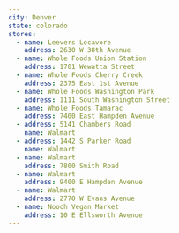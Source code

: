 ```yaml
---
city: Denver
state: colorado
stores:
  - name: Leevers Locavore
    address: 2630 W 38th Avenue
  - name: Whole Foods Union Station
    address: 1701 Wewatta Street
  - name: Whole Foods Cherry Creek
    address: 2375 East 1st Avenue
  - name: Whole Foods Washington Park
    address: 1111 South Washington Street
  - name: Whole Foods Tamarac
    address: 7400 East Hampden Avenue
  - address: 5141 Chambers Road
    name: Walmart
  - address: 1442 S Parker Road
    name: Walmart
  - name: Walmart
    address: 7800 Smith Road
  - name: Walmart
    address: 9400 E Hampden Avenue
  - name: Walmart
    address: 2770 W Evans Avenue
  - name: Nooch Vegan Market
    address: 10 E Ellsworth Avenue
---
```

